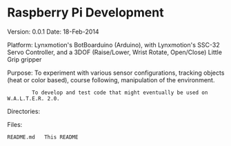 Raspberry Pi Development
========================

Version:		0.0.1
Date:			18-Feb-2014

Platform:		Lynxmotion's BotBoarduino (Arduino),
				with Lynxmotion's SSC-32 Servo Controller,
				and a 3DOF (Raise/Lower, Wrist Rotate, Open/Close) Little Grip gripper

Purpose:		To experiment with various sensor configurations, tracking objects (heat or
				color based), course following, manipulation of the environment.
					
			To develop and test code that might eventually be used on W.A.L.T.E.R. 2.0.

Directories:

Files:

	README.md	This README
